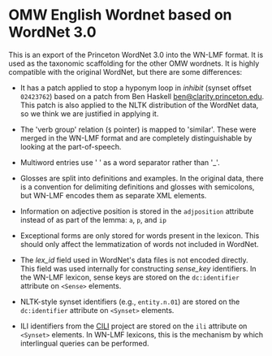 # OMW English Wordnet based on WordNet 3.0

This is an export of the Princeton WordNet 3.0 into the WN-LMF
format. It is used as the taxonomic scaffolding for the other OMW
wordnets. It is highly compatible with the original WordNet, but there
are some differences:

* It has a patch applied to stop a hyponym loop in *inhibit* (synset
  offset `02423762`) based on a patch from Ben Haskell
  <ben@clarity.princeton.edu>. This patch is also applied to the NLTK
  distribution of the WordNet data, so we think we are justified in
  applying it.

* The 'verb group' relation (`$` pointer) is mapped to
  'similar'. These were merged in the WN-LMF format and are
  completely distinguishable by looking at the part-of-speech.

* Multiword entries use ' ' as a word separator rather than '_'.

* Glosses are split into definitions and examples. In the original
  data, there is a convention for delimiting definitions and glosses
  with semicolons, but WN-LMF encodes them as separate XML elements.

* Information on adjective position is stored in the `adjposition`
  attribute instead of as part of the lemma: `a`, `p`, and `ip`

* Exceptional forms are only stored for words present in the
  lexicon. This should only affect the lemmatization of words not
  included in WordNet.

* The *lex_id* field used in WordNet's data files is not encoded
  directly. This field was used internally for constructing
  *sense_key* identifiers. In the WN-LMF lexicon, sense keys are
  stored on the `dc:identifier` attribute on `<Sense>` elements.

* NLTK-style synset identifiers (e.g., `entity.n.01`) are stored on
  the `dc:identifier` attribute on `<Synset>` elements.

* ILI identifiers from the [CILI][] project are stored on the `ili`
  attribute on `<Synset>` elements. In WN-LMF lexicons, this is the
  mechanism by which interlingual queries can be performed.

[CILI]: https://github.com/globalwordnet/cili/
